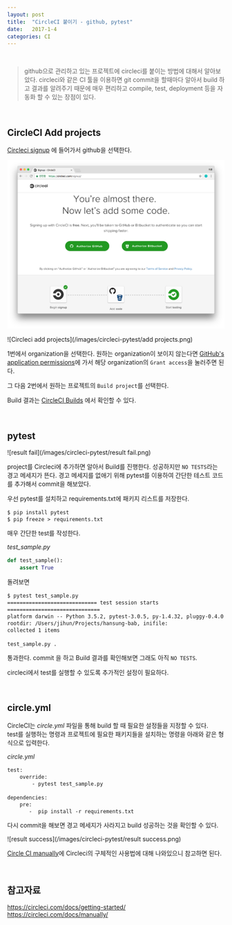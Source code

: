 ```yaml
---
layout: post
title:  "CircleCI 붙이기 - github, pytest"
date:   2017-1-4
categories: CI
---
```


<br/>  

> github으로 관리하고 있는 프로젝트에 circleci를 붙이는 방법에 대해서 알아보았다. circleci와 같은 CI 툴을 이용하면 git commit을 할때마다 알아서 build 하고 결과를 알려주기 때문에 매우 편리하고 compile, test, deployment 등을 자동화 할 수 있는 장점이 있다.  

<br/>  

## CircleCI Add projects  

[Circleci signup](https://circleci.com/signup/) 에 들어가서 github을 선택한다.   

![Circleci signup](/images/circleci-pytest/signup.png)  

![Circleci add projects](/images/circleci-pytest/add projects.png)  

1번에서 organization을 선택한다. 원하는 organization이 보이지 않는다면 [GitHub's application permissions](https://github.com/settings/connections/applications/78a2ba87f071c28e65bb)에 가서 해당 organization의 `Grant access`을 눌러주면 된다.  

그 다음 2번에서 원하는 프로젝트의 `Build project`를 선택한다.  

Build 결과는 [CircleCI Builds](https://circleci.com/dashboard) 에서 확인할 수 있다.  

<br/>  

## pytest  

![result fail](/images/circleci-pytest/result fail.png)  

project를 Circleci에 추가하면 알아서 Build를 진행한다. 성공하지만 `NO TESTS`라는 경고 메세지가 뜬다. 경고 메세지를 없애기 위해 pytest를 이용하여 간단한 테스트 코드를 추가해서 commit을 해보았다.  

우선 pytest를 설치하고 requirements.txt에 패키지 리스트를 저장한다.  

```
$ pip install pytest
$ pip freeze > requirements.txt
```  

매우 간단한 test를 작성한다.  

_test_sample.py_  

```python
def test_sample():
    assert True
```  

돌려보면

```
$ pytest test_sample.py
============================= test session starts ==============================
platform darwin -- Python 3.5.2, pytest-3.0.5, py-1.4.32, pluggy-0.4.0
rootdir: /Users/jihun/Projects/hansung-bab, inifile:
collected 1 items

test_sample.py .
```  

통과한다.
commit 을 하고 Build 결과를 확인해보면 그래도 아직 `NO TESTS`.

circleci에서 test를 실행할 수 있도록 추가적인 설정이 필요하다.  

<br/>  

## circle.yml  

CircleCI는 _circle.yml_ 파일을 통해 build 할 때 필요한 설정들을 지정할 수 있다.  
test를 실행하는 명령과 프로젝트에 필요한 패키지들을 설치하는 명령을 아래와 같은 형식으로 입력한다.  

_circle.yml_   

```
test:
    override:
        - pytest test_sample.py

dependencies:
    pre:
       -  pip install -r requirements.txt
```  

다시 commit을 해보면 경고 메세지가 사라지고 build 성공하는 것을 확인할 수 있다.  

![result success](/images/circleci-pytest/result success.png)  

[Circle CI manually](https://circleci.com/docs/manually/)에 Circleci의 구체적인 사용법에 대해 나와있으니 참고하면 된다.

<br/>  

## 참고자료  

<https://circleci.com/docs/getting-started/>  
<https://circleci.com/docs/manually/>
